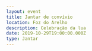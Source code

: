 ```yaml
---
layout: event
title: Jantar de convívio
location: Foz do Arelho
description: Celebração da lua
date: 2019-10-29T19:00:00.000Z
type: Jantar
---
```

